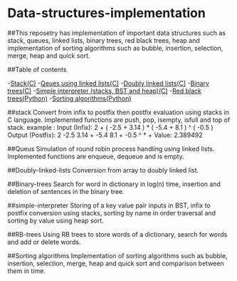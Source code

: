 # Data-structures-implementation

##This reposetry has implementation of important data structures such as stack, queues, linked lists, binary trees, red black trees, heap and implementation of sorting algorithms such as bubble, insertion, selection, merge, heap and quick sort.

##Table of contents

-[Stack(C)](#Stack)
-[Qeues using linked lists(C)](#Queus)
-[Doubly linked lists(C)](#Doubly-linked-lists)
-[Binary trees(C)](#Binary-trees)
-[Simple interpreter (stacks, BST and heap)(C)](#Simple-interpreter)
-[Red black trees(Python)](#RB-trees)
-[Sorting algorithms(Python)](#Sorting-algorithms)

##stack
Convert from infix to postfix then postfix evaluation using stacks in C language. Implemented functions are push, pop, isempty, isfull and top of stack.
example : Input (Infix): 2 + ( -2.5 + 3.14 ) * ( -5.4 + 8.1 ) ^ ( -0.5 )
Output (Postfix): 2 -2.5 3.14 + -5.4 8.1 + -0.5 ^ * +
Value: 2.389492

##Queus
Simulation of round robin process handling using linked lists. Implemented functions are enqueue, dequeue and is empty.

##Doubly-linked-lists
Conversion from array to doubly linked list.

##Binary-trees
Search for word in dictionary in log(n) time, insertion and deletion of sentences in the binary tree.

##simple-interpreter
Storing of a key value pair inputs in BST, infix to postfix conversion using stacks, sorting by name in order traversal and sorting by value using heap sort.

##RB-trees
Using RB trees to store words of a dictionary, search for words and add or delete words.

##Sorting algorithms
Implementation of sorting algorithms such as bubble, insertion, selection, merge, heap and quick sort and comparison between them in time.